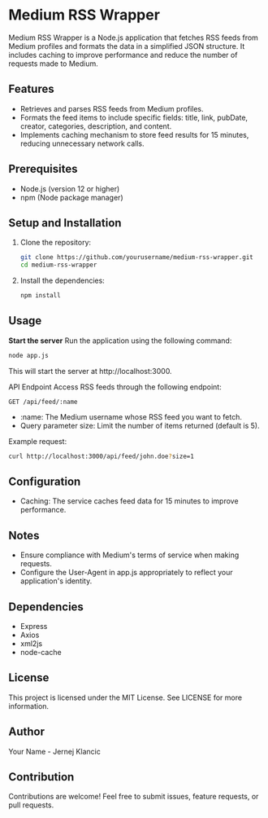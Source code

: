 # Medium RSS Wrapper

Medium RSS Wrapper is a Node.js application that fetches RSS feeds from Medium profiles and formats the data in a simplified JSON structure. It includes caching to improve performance and reduce the number of requests made to Medium.

## Features

- Retrieves and parses RSS feeds from Medium profiles.
- Formats the feed items to include specific fields: title, link, pubDate, creator, categories, description, and content.
- Implements caching mechanism to store feed results for 15 minutes, reducing unnecessary network calls.

## Prerequisites

- Node.js (version 12 or higher)
- npm (Node package manager)

## Setup and Installation

1. Clone the repository:
   ```bash
   git clone https://github.com/yourusername/medium-rss-wrapper.git
   cd medium-rss-wrapper
   ```
2. Install the dependencies:
   ```bash
   npm install
   ```

## Usage
**Start the server**
Run the application using the following command:

   ```bash
   node app.js
   ```

This will start the server at http://localhost:3000.

API Endpoint
Access RSS feeds through the following endpoint:

   ```angular2html
   GET /api/feed/:name
   ```
- :name: The Medium username whose RSS feed you want to fetch.
- Query parameter size: Limit the number of items returned (default is 5).

Example request:
   ```bash
   curl http://localhost:3000/api/feed/john.doe?size=1
   ```
## Configuration
- Caching: The service caches feed data for 15 minutes to improve performance.

## Notes
- Ensure compliance with Medium's terms of service when making requests.
- Configure the User-Agent in app.js appropriately to reflect your application's identity.

## Dependencies
- Express
- Axios
- xml2js
- node-cache

## License
This project is licensed under the MIT License. See LICENSE for more information.

## Author
Your Name - Jernej Klancic

## Contribution
Contributions are welcome! Feel free to submit issues, feature requests, or pull requests.

